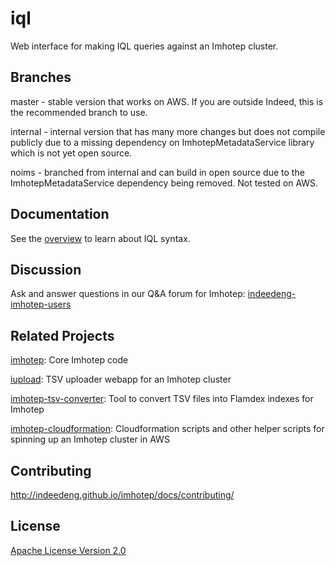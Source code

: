 iql
=======
Web interface for making IQL queries against an Imhotep cluster.

## Branches
master - stable version that works on AWS. If you are outside Indeed, this is the recommended branch to use.

internal - internal version that has many more changes but does not compile publicly due to a missing dependency on 
ImhotepMetadataService library which is not yet open source.

noims - branched from internal and can build in open source due to the ImhotepMetadataService dependency being removed. 
Not tested on AWS.

## Documentation
See the [overview](http://indeedeng.github.io/imhotep/docs/overview/) to learn about IQL syntax. 

## Discussion
Ask and answer questions in our Q&A forum for Imhotep: [indeedeng-imhotep-users](https://groups.google.com/forum/#!forum/indeedeng-imhotep-users)

## Related Projects
[imhotep](https://github.com/indeedeng/imhotep): Core Imhotep code

[iupload](https://github.com/indeedeng/iupload): TSV uploader webapp for an Imhotep cluster

[imhotep-tsv-converter](https://github.com/indeedeng/imhotep-tsv-converter): Tool to convert TSV files into Flamdex indexes for Imhotep

[imhotep-cloudformation](https://github.com/indeedeng/imhotep-cloudformation): Cloudformation scripts and other helper scripts for spinning up an Imhotep cluster in AWS

## Contributing
http://indeedeng.github.io/imhotep/docs/contributing/

## License

[Apache License Version 2.0](https://github.com/indeedeng/imhotep/blob/master/LICENSE)
